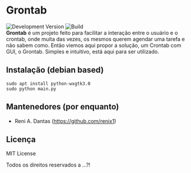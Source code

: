# Grontab
![Development Version](https://img.shields.io/badge/python-2.7-green.svg)
![Build](https://img.shields.io/snap-ci/ThoughtWorksStudios/eb_deployer/master.svg)<br/>
**Grontab** é um projeto feito para facilitar a interação entre o usuário e o crontab, onde muita das vezes, os mesmos querem agendar uma tarefa e não sabem como. Então viemos aqui propor a solução, um Crontab com GUI, o Grontab. Simples e intuitivo, está aqui para ser utilizado.
## Instalação (debian based)
```console
sudo apt install python-wxgtk3.0
sudo python main.py
```
## Mantenedores (por enquanto)

* Reni A. Dantas (https://github.com/renix1)

## Licença

MIT License

Todos os direitos reservados a ...?!

